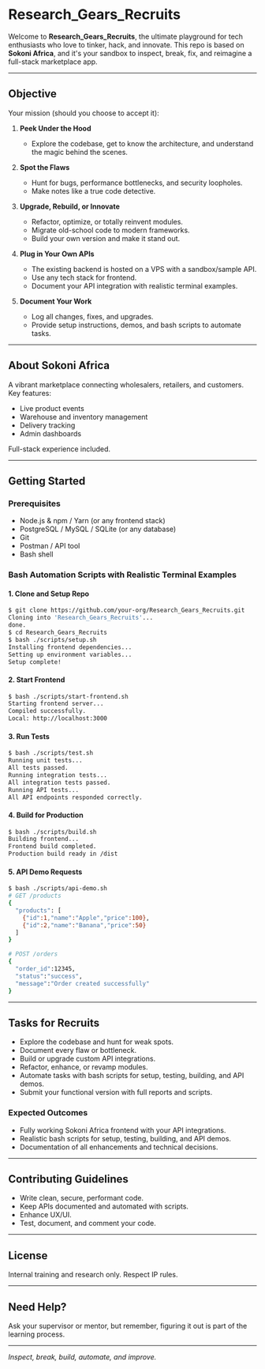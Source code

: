 # Research_Gears_Recruits

Welcome to **Research_Gears_Recruits**, the ultimate playground for tech enthusiasts who love to tinker, hack, and innovate. This repo is based on **Sokoni Africa**, and it's your sandbox to inspect, break, fix, and reimagine a full-stack marketplace app.

---

## Objective

Your mission (should you choose to accept it):

1. **Peek Under the Hood**

   * Explore the codebase, get to know the architecture, and understand the magic behind the scenes.

2. **Spot the Flaws**

   * Hunt for bugs, performance bottlenecks, and security loopholes.
   * Make notes like a true code detective.

3. **Upgrade, Rebuild, or Innovate**

   * Refactor, optimize, or totally reinvent modules.
   * Migrate old-school code to modern frameworks.
   * Build your own version and make it stand out.

4. **Plug in Your Own APIs**

   * The existing backend is hosted on a VPS with a sandbox/sample API.
   * Use any tech stack for frontend.
   * Document your API integration with realistic terminal examples.

5. **Document Your Work**

   * Log all changes, fixes, and upgrades.
   * Provide setup instructions, demos, and bash scripts to automate tasks.

---

## About Sokoni Africa

A vibrant marketplace connecting wholesalers, retailers, and customers. Key features:

* Live product events
* Warehouse and inventory management
* Delivery tracking
* Admin dashboards

Full-stack experience included.

---

## Getting Started

### Prerequisites

* Node.js & npm / Yarn (or any frontend stack)
* PostgreSQL / MySQL / SQLite (or any database)
* Git
* Postman / API tool
* Bash shell

### Bash Automation Scripts with Realistic Terminal Examples

#### 1. Clone and Setup Repo

```bash
$ git clone https://github.com/your-org/Research_Gears_Recruits.git
Cloning into 'Research_Gears_Recruits'...
done.
$ cd Research_Gears_Recruits
$ bash ./scripts/setup.sh
Installing frontend dependencies...
Setting up environment variables...
Setup complete!
```

#### 2. Start Frontend

```bash
$ bash ./scripts/start-frontend.sh
Starting frontend server...
Compiled successfully.
Local: http://localhost:3000
```

#### 3. Run Tests

```bash
$ bash ./scripts/test.sh
Running unit tests...
All tests passed.
Running integration tests...
All integration tests passed.
Running API tests...
All API endpoints responded correctly.
```

#### 4. Build for Production

```bash
$ bash ./scripts/build.sh
Building frontend...
Frontend build completed.
Production build ready in /dist
```

#### 5. API Demo Requests

```bash
$ bash ./scripts/api-demo.sh
# GET /products
{
  "products": [
    {"id":1,"name":"Apple","price":100},
    {"id":2,"name":"Banana","price":50}
  ]
}

# POST /orders
{
  "order_id":12345,
  "status":"success",
  "message":"Order created successfully"
}
```

---

## Tasks for Recruits

* Explore the codebase and hunt for weak spots.
* Document every flaw or bottleneck.
* Build or upgrade custom API integrations.
* Refactor, enhance, or revamp modules.
* Automate tasks with bash scripts for setup, testing, building, and API demos.
* Submit your functional version with full reports and scripts.

### Expected Outcomes

* Fully working Sokoni Africa frontend with your API integrations.
* Realistic bash scripts for setup, testing, building, and API demos.
* Documentation of all enhancements and technical decisions.

---

## Contributing Guidelines

* Write clean, secure, performant code.
* Keep APIs documented and automated with scripts.
* Enhance UX/UI.
* Test, document, and comment your code.

---

## License

Internal training and research only. Respect IP rules.

---

## Need Help?

Ask your supervisor or mentor, but remember, figuring it out is part of the learning process.

---

*Inspect, break, build, automate, and improve.*
